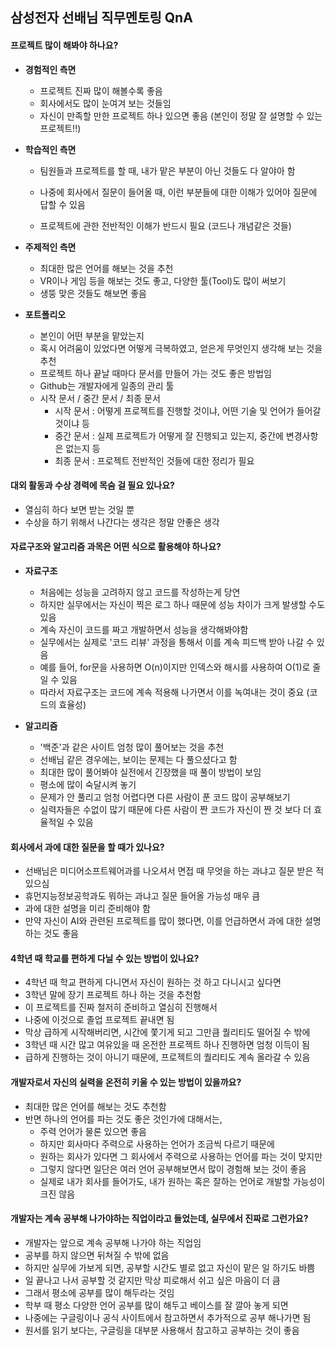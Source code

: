 ## 삼성전자 선배님 직무멘토링 QnA

#### **프로젝트 많이 해봐야 하나요?**

- **경험적인 측면**

  - 프로젝트 진짜 많이 해볼수록 좋음
  - 회사에서도 많이 눈여겨 보는 것들임
  - 자신이 만족할 만한 프로젝트 하나 있으면 좋음 (본인이 정말 잘 설명할 수 있는 프로젝트!!)

- **학습적인 측면**

  - 팀원들과 프로젝트를 할 때, 내가 맡은 부분이 아닌 것들도 다 알야아 함
  - 나중에 회사에서 질문이 들어올 때, 이런 부분들에 대한 이해가 있어야 질문에 답할 수 있음

  - 프로젝트에 관한 전반적인 이해가 반드시 필요 (코드나 개념같은 것들)

- **주제적인 측면**

  - 최대한 많은 언어를 해보는 것을 추천
  - VR이나 게임 등을 해보는 것도 좋고, 다양한 툴(Tool)도 많이 써보기
  - 생뚱 맞은 것들도 해보면 좋음

- **포트폴리오**

  - 본인이 어떤 부분을 맡았는지
  - 혹시 어려움이 있었다면 어떻게 극복하였고, 얻은게 무엇인지 생각해 보는 것을 추천
  - 프로젝트 하나 끝날 때마다 문서를 만들어 가는 것도 좋은 방법임
  - Github는 개발자에게 일종의 관리 툴
  - 시작 문서 / 중간 문서 / 최종 문서
    - 시작 문서 : 어떻게 프로젝트를 진행할 것이냐, 어떤 기술 및 언어가 들어갈 것이냐 등
    - 중간 문서 : 실제 프로젝트가 어떻게 잘 진행되고 있는지, 중간에 변경사항은 없는지 등
    - 최종 문서 : 프로젝트 전반적인 것들에 대한 정리가 필요

#### 



#### **대외 활동과 수상 경력에 목숨 걸 필요 있나요?**

- 열심히 하다 보면 받는 것일 뿐
- 수상을 하기 위해서 나간다는 생각은 정말 안좋은 생각



#### **자료구조와 알고리즘 과목은 어떤 식으로 활용해야 하나요?**

- **자료구조**
  - 처음에는 성능을 고려하지 않고 코드를 작성하는게 당연
  - 하지만 실무에서는 자신이 찍은 로그 하나 때문에 성능 차이가 크게 발생할 수도 있음
  - 계속 자신이 코드를 짜고 개발하면서 성능을 생각해봐야함
  - 실무에서는 실제로 '코드 리뷰' 과정을 통해서 이를 계속 피드백 받아 나갈 수 있음
  - 예를 들어, for문을 사용하면 O(n)이지만 인덱스와 해시를 사용하여 O(1)로 줄일 수 있음
  - 따라서 자료구조는 코드에 계속 적용해 나가면서 이를 녹여내는 것이 중요 (코드의 효율성) 

- **알고리즘**
  - '백준'과 같은 사이트 엄청 많이 풀어보는 것을 추천
  - 선배님 같은 경우에는, 보이는 문제는 다 풀으셨다고 함
  - 최대한 많이 풀어봐야 실전에서 긴장했을 때 풀이 방법이 보임
  - 평소에 많이 숙달시켜 놓기
  - 문제가 안 풀리고 엄청 어렵다면 다른 사람이 푼 코드 많이 공부해보기
  - 실력자들은 수없이 많기 때문에 다른 사람이 짠 코드가 자신이 짠 것 보다 더 효율적일 수 있음



#### **회사에서 과에 대한 질문을 할 때가 있나요?**

- 선배님은 미디어소프트웨어과를 나오셔서 면접 때 무엇을 하는 과냐고 질문 받은 적 있으심
- 휴먼지능정보공학과도 뭐하는 과냐고 질문 들어올 가능성 매우 큼
- 과에 대한 설명을 미리 준비해야 함
- 만약 자신이 AI와 관련된 프로젝트를 많이 했다면, 이를 언급하면서 과에 대한 설명 하는 것도 좋음



#### **4학년 때 학교를 편하게 다닐 수 있는 방법이 있나요?**

- 4학년 때 학교 편하게 다니면서 자신이 원하는 것 하고 다니시고 싶다면
- 3학년 말에 장기 프로젝트 하나 하는 것을 추천함
- 이 프로젝트를 진짜 철저히 준비하고 열심히 진행해서
- 나중에 이것으로 졸업 프로젝트 끝내면 됨
- 막상 급하게 시작해버리면, 시간에 쫓기게 되고 그만큼 퀄리티도 떨어질 수 밖에
- 3학년 때 시간 많고 여유있을 때 온전한 프로젝트 하나 진행하면 엄청 이득이 됨
- 급하게 진행하는 것이 아니기 때문에, 프로젝트의 퀄리티도 계속 올라갈 수 있음



#### **개발자로서 자신의 실력을 온전히 키울 수 있는 방법이 있을까요?**

- 최대한 많은 언어를 해보는 것도 추천함
- 반면 하나의 언어를 파는 것도 좋은 것인가에 대해서는,
  - 주력 언어가 물론 있으면 좋음
  - 하지만 회사마다 주력으로 사용하는 언어가 조금씩 다르기 때문에
  - 원하는 회사가 있다면 그 회사에서 주력으로 사용하는 언어를 파는 것이 맞지만
  - 그렇지 않다면 일단은 여러 언어 공부해보면서 많이 경험해 보는 것이 좋음
  - 실제로 내가 회사를 들어가도, 내가 원하는 혹은 잘하는 언어로 개발할 가능성이 크진 않음



#### **개발자는 계속 공부해 나가야하는 직업이라고 들었는데, 실무에서 진짜로 그런가요?**

- 개발자는 앞으로 계속 공부해 나가야 하는 직업임
- 공부를 하지 않으면 뒤쳐질 수 밖에 없음
- 하지만 실무에 가보게 되면, 공부할 시간도 별로 없고 자신이 맡은 일 하기도 바쁨
- 일 끝나고 나서 공부할 것 같지만 막상 피로해서 쉬고 싶은 마음이 더 큼
- 그래서 평소에 공부를 많이 해두라는 것임
- 학부 때 평소 다양한 언어 공부를 많이 해두고 베이스를 잘 깔아 놓게 되면
- 나중에는 구글링이나 공식 사이트에서 참고하면서 추가적으로 공부 해나가면 됨
- 원서를 읽기 보다는, 구글링을 대부분 사용해서 참고하고 공부하는 것이 좋음